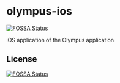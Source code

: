 # olympus-ios
[![FOSSA Status](https://app.fossa.io/api/projects/git%2Bhttps%3A%2F%2Fgithub.com%2FRestComm%2Folympus-ios.svg?type=shield)](https://app.fossa.io/projects/git%2Bhttps%3A%2F%2Fgithub.com%2FRestComm%2Folympus-ios?ref=badge_shield)

iOS application of the Olympus application


## License
[![FOSSA Status](https://app.fossa.io/api/projects/git%2Bhttps%3A%2F%2Fgithub.com%2FRestComm%2Folympus-ios.svg?type=large)](https://app.fossa.io/projects/git%2Bhttps%3A%2F%2Fgithub.com%2FRestComm%2Folympus-ios?ref=badge_large)